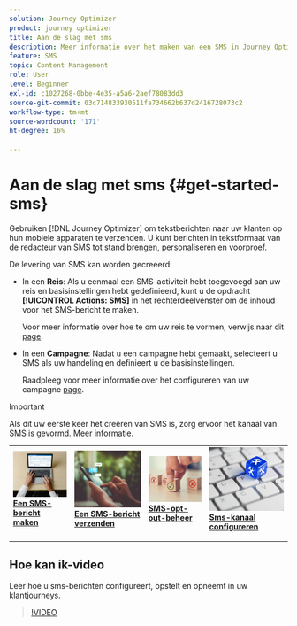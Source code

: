 ```yaml
---
solution: Journey Optimizer
product: journey optimizer
title: Aan de slag met sms
description: Meer informatie over het maken van een SMS in Journey Optimizer
feature: SMS
topic: Content Management
role: User
level: Beginner
exl-id: c1027268-0bbe-4e35-a5a6-2aef78083dd3
source-git-commit: 03c714833930511fa734662b637d2416728073c2
workflow-type: tm+mt
source-wordcount: '171'
ht-degree: 16%

---
```


# Aan de slag met sms {#get-started-sms}

Gebruiken [!DNL Journey Optimizer] om tekstberichten naar uw klanten op hun mobiele apparaten te verzenden. U kunt berichten in tekstformaat van de redacteur van SMS tot stand brengen, personaliseren en voorproef.

De levering van SMS kan worden gecreeerd:

* In een **Reis**: Als u eenmaal een SMS-activiteit hebt toegevoegd aan uw reis en basisinstellingen hebt gedefinieerd, kunt u de opdracht **[!UICONTROL Actions: SMS]** in het rechterdeelvenster om de inhoud voor het SMS-bericht te maken.

  Voor meer informatie over hoe te om uw reis te vormen, verwijs naar dit [page](../building-journeys/journey-gs.md).

* In een **Campagne**: Nadat u een campagne hebt gemaakt, selecteert u SMS als uw handeling en definieert u de basisinstellingen.

  Raadpleeg voor meer informatie over het configureren van uw campagne [page](../campaigns/create-campaign.md#configure).


>[!IMPORTANT]
>
>Als dit uw eerste keer het creëren van SMS is, zorg ervoor het kanaal van SMS is gevormd. [Meer informatie](sms-configuration.md).

<table style="table-layout:fixed"><tr style="border: 0;">
<td>
<a href="create-sms.md">
<img alt="Lood" src="../assets/do-not-localize/sms-create.jpeg">
</a>
<div><a href="create-sms.md"><strong>Een SMS-bericht maken</strong>
</div>
<p>
</td>
<td>
<a href="send-sms.md">
<img alt="Onfrequent" src="../assets/do-not-localize/sms-sending.jpg">
</a>
<div>
<a href="send-sms.md"><strong>Een SMS-bericht verzenden</strong></a>
</div>
<p></td>
<td>
<a href="sms-opt-out.md">
<img alt="Validatie" src="../assets/do-not-localize/sms-opt-out.jpg">
</a>
<div>
<a href="sms-opt-out.md"><strong>SMS-opt-out-beheer</strong></a>
</div>
<p>
</td>
<td>
<a href="sms-configuration.md">
<img alt="Validatie" src="../assets/do-not-localize/sms-config.jpg">
</a>
<div>
<a href="sms-configuration.md"><strong>Sms-kanaal configureren</strong></a>
</div>
<p>
</td>
</tr></table>

## Hoe kan ik-video

Leer hoe u sms-berichten configureert, opstelt en opneemt in uw klantjourneys.

>[!VIDEO](https://video.tv.adobe.com/v/3420509?learn=on)
